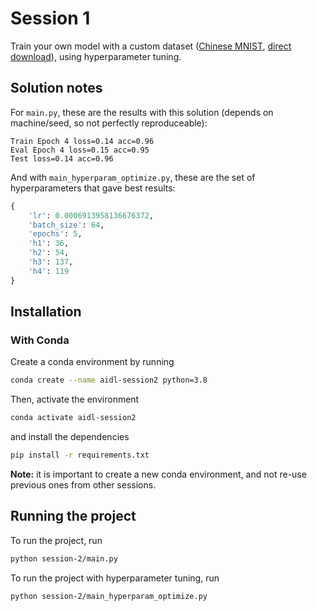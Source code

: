 # Session 1

Train your own model with a custom dataset ([Chinese MNIST](https://www.kaggle.com/gpreda/chinese-mnist), [direct download](https://www.kaggle.com/api/v1/datasets/download/gpreda/chinese-mnist)), using hyperparameter tuning.



## Solution notes

For `main.py`, these are the results with this solution (depends on machine/seed, so not perfectly reproduceable):

```
Train Epoch 4 loss=0.14 acc=0.96
Eval Epoch 4 loss=0.15 acc=0.95
Test loss=0.14 acc=0.96
```

And with `main_hyperparam_optimize.py`, these are the set of hyperparameters that gave best results:

```python
{
    'lr': 0.0006913958136676372,
    'batch_size': 64,
    'epochs': 5,
    'h1': 36,
    'h2': 54,
    'h3': 137,
    'h4': 119
}
```


## Installation
### With Conda
Create a conda environment by running

```bash
conda create --name aidl-session2 python=3.8
```
Then, activate the environment
```bash
conda activate aidl-session2
```
and install the dependencies
```bash
pip install -r requirements.txt
```

**Note:** it is important to create a new conda environment, and not re-use previous ones from other sessions.

## Running the project

To run the project, run
```bash
python session-2/main.py
```
To run the project with hyperparameter tuning, run
```bash
python session-2/main_hyperparam_optimize.py
```
